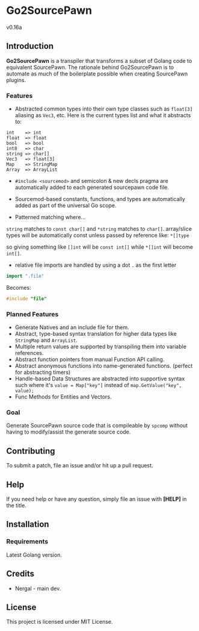 # Go2SourcePawn
v0.16a

## Introduction

**Go2SourcePawn** is a transpiler that transforms a subset of Golang code to equivalent SourcePawn. The rationale behind Go2SourcePawn is to automate as much of the boilerplate possible when creating SourcePawn plugins.


### Features

* Abstracted common types into their own type classes such as `float[3]` aliasing as `Vec3`, etc.
Here is the current types list and what it abstracts to:
```
int    => int
float  => float
bool   => bool
int8   => char
string => char[]
Vec3   => float[3]
Map    => StringMap
Array  => ArrayList
```

* `#include <sourcemod>` and semicolon & new decls pragma are automatically added to each generated sourcepawn code file.

* Sourcemod-based constants, functions, and types are automatically added as part of the universal Go scope.

* Patterned matching where...

`string` matches to `const char[]`
and `*string` matches to `char[]`.
array/slice types will be automatically const unless passed by reference like: `*[]type`

so giving something like `[]int` will be `const int[]` while `*[]int` will become `int[]`.


* relative file imports are handled by using a dot `.` as the first letter
```go
import ".file"
```

Becomes:
```c
#include "file"
```

### Planned Features
* Generate Natives and an include file for them.
* Abstract, type-based syntax translation for higher data types like `StringMap` and `ArrayList`.
* Multiple return values are supported by transpiling them into variable references.
* Abstract function pointers from manual Function API calling.
* Abstract anonymous functions into name-generated functions. (perfect for abstracting timers)
* Handle-based Data Structures are abstracted into supportive syntax such where it's `value = Map["key"]` instead of `map.GetValue("key", value);`
* Func Methods for Entities and Vectors.

### Goal
Generate SourcePawn source code that is compileable by `spcomp` without having to modify/assist the generate source code.


## Contributing

To submit a patch, file an issue and/or hit up a pull request.

## Help

If you need help or have any question, simply file an issue with **\[HELP\]** in the title.


## Installation

### Requirements
Latest Golang version.

## Credits

* Nergal - main dev.

## License
This project is licensed under MIT License.
